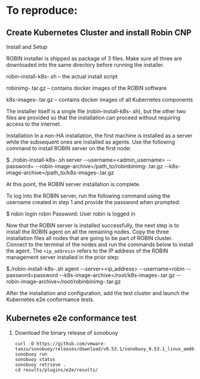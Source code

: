 # To reproduce:

## Create Kubernetes Cluster and install Robin CNP

Install and Setup

ROBIN installer is shipped as package of 3 files. Make sure all three are downloaded into the same directory before running the installer.

robin-install-k8s-<VERSION>.sh – the actual install script

robinimg-<VERSION>.tar.gz – contains docker images of the ROBIN software

k8s-images-<VERSION>.tar.gz – contains docker images of all Kubernetes components

The installer itself is a single file (robin-install-k8s-<VERSION>.sh), but the other two files are provided so that the installation can proceed without requiring access to the internet.

Installation
In a non-HA installation, the first machine is installed as a server while the subsequent ones are installed as agents. Use the following command to install ROBIN server on the first node:

$ ./robin-install-k8s-<VERSION>.sh server --username=<admin_username> --password=<password> --robin-image-archive=/path_to/robinbinimg-<VERSION>.tar.gz --k8s-image-archive=/path_to/k8s-images-<VERSION>.tar.gz

At this point, the ROBIN server installation is complete.

To log into the ROBIN server, run the following command using the username created in step 1 and provide the password when prompted:

$ robin login robin
  Password:
  User robin is logged in

Now that the ROBIN server is installed successfully, the next step is to install the ROBIN agent on all the remaining nodes. Copy
the three installation files all nodes that are going to be part of ROBIN cluster. Connect to the terminal of the nodes and run
the commands below to install the agent. The `<ip_address>` refers to the IP address of the ROBIN management server installed in the prior step:

$./robin-install-k8s-<VERSION>.sh agent --server=<ip_address> --username=robin --password=password --k8s-image-archive=/root/k8s-images-<VERSION>.tar.gz --robin-image-archive=/root/robinbinimg-<VERSION>.tar.gz

After the installation and configuration, add the test cluster and launch the Kubernetes e2e conformance tests.

## Kubernetes e2e conformance test

1. Download the binary release of sonobuoy
    ```shell
    curl -O https://github.com/vmware-tanzu/sonobuoy/releases/download/v0.53.1/sonobuoy_0.53.1_linux_amd64.tar.gz
    sonobuoy run
    sonobuoy status
    sonobuoy retrieve .
    cd results/plugins/e2e/results/
    ```

